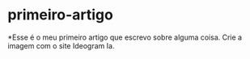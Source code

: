 # primeiro-artigo
*Esse é o meu primeiro artigo que escrevo sobre alguma coisa.
Crie a imagem com o site Ideogram Ia.

